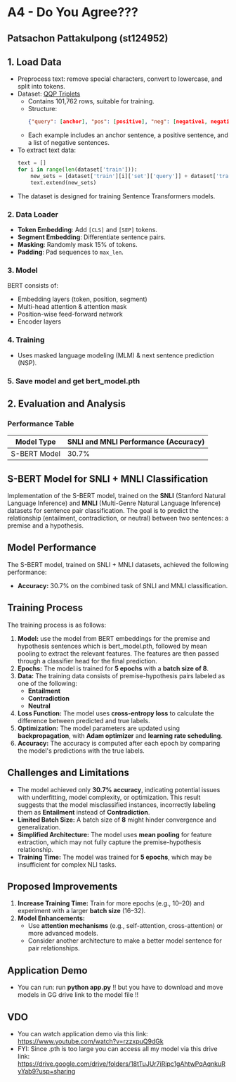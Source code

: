 # A4 - Do You Agree???
## Patsachon Pattakulpong (st124952)

## 1. Load Data
- Preprocess text: remove special characters, convert to lowercase, and split into tokens.
- Dataset: [QQP Triplets](https://huggingface.co/datasets/embedding-data/QQP_triplets)
  - Contains 101,762 rows, suitable for training.
  - Structure:
    ```json
    {"query": [anchor], "pos": [positive], "neg": [negative1, negative2, ..., negativeN]}
    ```
  - Each example includes an anchor sentence, a positive sentence, and a list of negative sentences.
- To extract text data:
  ```python
  text = []
  for i in range(len(dataset['train'])):
      new_sets = [dataset['train'][i]['set']['query']] + dataset['train'][i]['set']['pos'] + dataset['train'][i]['set']['neg']
      text.extend(new_sets)
  ```
- The dataset is designed for training Sentence Transformers models.

### 2. Data Loader
- **Token Embedding**: Add `[CLS]` and `[SEP]` tokens.
- **Segment Embedding**: Differentiate sentence pairs.
- **Masking**: Randomly mask 15% of tokens.
- **Padding**: Pad sequences to `max_len`.

### 3. Model
BERT consists of:
- Embedding layers (token, position, segment)
- Multi-head attention & attention mask
- Position-wise feed-forward network
- Encoder layers

### 4. Training
- Uses masked language modeling (MLM) & next sentence prediction (NSP).

### 5. Save model and get bert_model.pth

## 2. Evaluation and Analysis
### Performance Table
| Model Type          | SNLI and MNLI Performance (Accuracy)|
|---------------------|-----------|
| S-BERT Model          | 30.7%   |
## S-BERT Model for SNLI + MNLI Classification
Implementation of the S-BERT model, trained on the **SNLI** (Stanford Natural Language Inference) and **MNLI** (Multi-Genre Natural Language Inference) datasets for sentence pair classification. The goal is to predict the relationship (entailment, contradiction, or neutral) between two sentences: a premise and a hypothesis.
## Model Performance
The S-BERT model, trained on SNLI + MNLI datasets, achieved the following performance:
- **Accuracy:** 30.7% on the combined task of SNLI and MNLI classification.
## Training Process
The training process is as follows:
1. **Model:** use the model from BERT embeddings for the premise and hypothesis sentences which is bert_model.pth, followed by mean pooling to extract the relevant features. The features are then passed through a classifier head for the final prediction.
2. **Epochs:** The model is trained for **5 epochs** with a **batch size of 8**.
3. **Data:** The training data consists of premise-hypothesis pairs labeled as one of the following:
    - **Entailment**
    - **Contradiction**
    - **Neutral**
4. **Loss Function:** The model uses **cross-entropy loss** to calculate the difference between predicted and true labels.
5. **Optimization:** The model parameters are updated using **backpropagation**, with **Adam optimizer** and **learning rate scheduling**.
6. **Accuracy:** The accuracy is computed after each epoch by comparing the model's predictions with the true labels.

## Challenges and Limitations
- The model achieved only **30.7% accuracy**, indicating potential issues with underfitting, model complexity, or optimization. This result suggests that the model misclassified instances, incorrectly labeling them as **Entailment** instead of **Contradiction**.
- **Limited Batch Size:** A batch size of **8** might hinder convergence and generalization.
- **Simplified Architecture:** The model uses **mean pooling** for feature extraction, which may not fully capture the premise-hypothesis relationship.
- **Training Time:** The model was trained for **5 epochs**, which may be insufficient for complex NLI tasks.

## Proposed Improvements
1. **Increase Training Time:** Train for more epochs (e.g., 10–20) and experiment with a larger **batch size** (16–32).
2. **Model Enhancements:**
   - Use **attention mechanisms** (e.g., self-attention, cross-attention) or more advanced models.
   - Consider another architecture to make a better model sentence for pair relationships.

## Application Demo
- You can run: run **python app.py** !! but you have to download and move models in GG drive link to the model file !!

## VDO 
- You can watch application demo via this link: https://www.youtube.com/watch?v=rzzxpuQ9dGk
- FYI: Since .pth is too large you can access all my model via this drive link: https://drive.google.com/drive/folders/18tTuJUr7iRipc1gAhtwPqAqnkuRyYab9?usp=sharing

  









